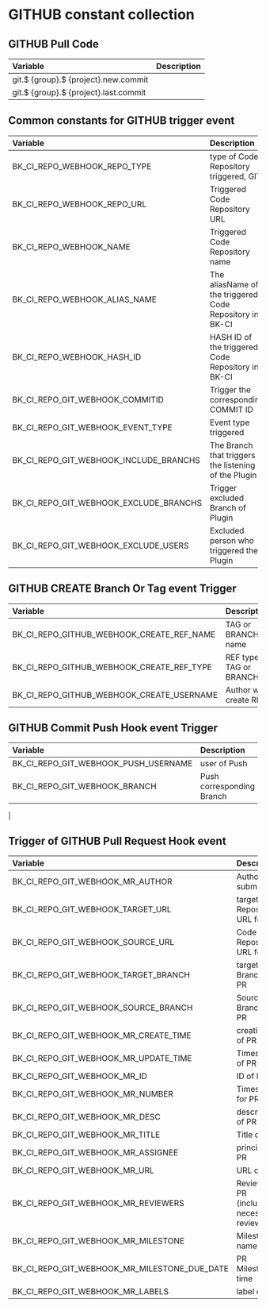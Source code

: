  # GITHUB constant collection 

 ## GITHUB Pull Code 

 | Variable   | Description | 
 | :--- | :--- | 
 | git.$  {group}.$  {project}.new.commit |  | 
 | git.$  {group}.$  {project}.last.commit |  | 


 ## Common constants for GITHUB trigger event 

 | Variable   | Description | 
 | :--- | :--- | 
 | BK_CI_REPO_WEBHOOK_REPO_TYPE |type of Code Repository triggered, GIT| 
 | BK_CI_REPO_WEBHOOK_REPO_URL |Triggered Code Repository URL| 
 | BK_CI_REPO_WEBHOOK_NAME |Triggered Code Repository name| 
 | BK_CI_REPO_WEBHOOK_ALIAS_NAME |The aliasName of the triggered Code Repository in BK-CI| 
 | BK_CI_REPO_WEBHOOK_HASH_ID |HASH ID of the triggered Code Repository in BK-CI| 
 | BK_CI_REPO_GIT_WEBHOOK_COMMITID |Trigger the corresponding COMMIT ID| 
 | BK_CI_REPO_GIT_WEBHOOK_EVENT_TYPE |Event type triggered| 
 | BK_CI_REPO_GIT_WEBHOOK_INCLUDE_BRANCHS |The Branch that triggers the listening of the Plugin| 
 | BK_CI_REPO_GIT_WEBHOOK_EXCLUDE_BRANCHS |Trigger excluded Branch of Plugin| 
 | BK_CI_REPO_GIT_WEBHOOK_EXCLUDE_USERS |Excluded person who triggered the Plugin| 


 ## GITHUB CREATE Branch Or Tag event Trigger 

 | Variable   | Description | 
 | :--- | :--- | 
 | BK_CI_REPO_GITHUB_WEBHOOK_CREATE_REF_NAME 	 | TAG or BRANCH name| 
 | BK_CI_REPO_GITHUB_WEBHOOK_CREATE_REF_TYPE |REF type, TAG or BRANCH| 
 | BK_CI_REPO_GITHUB_WEBHOOK_CREATE_USERNAME 	 | Author who create REF| 


 ## GITHUB Commit Push Hook event Trigger 

 | Variable   | Description | 
 | :--- | :--- | 
 | BK_CI_REPO_GIT_WEBHOOK_PUSH_USERNAME |user of Push| 
 | BK_CI_REPO_GIT_WEBHOOK_BRANCH |Push corresponding Branch 
 | 


 ## Trigger of GITHUB Pull Request Hook event 

 | Variable   | Description | 
 | :--- | :--- | 
 | BK_CI_REPO_GIT_WEBHOOK_MR_AUTHOR |Author or submit of PR| 
 | BK_CI_REPO_GIT_WEBHOOK_TARGET_URL |target Code Repository URL for PR| 
 | BK_CI_REPO_GIT_WEBHOOK_SOURCE_URL |Code Repository URL for PR| 
 | BK_CI_REPO_GIT_WEBHOOK_TARGET_BRANCH |target Branch for PR| 
 | BK_CI_REPO_GIT_WEBHOOK_SOURCE_BRANCH |Source Branch of PR| 
 | BK_CI_REPO_GIT_WEBHOOK_MR_CREATE_TIME |creationTime of PR| 
 | BK_CI_REPO_GIT_WEBHOOK_MR_UPDATE_TIME |Timestamp of PR| 
 | BK_CI_REPO_GIT_WEBHOOK_MR_ID |ID of PR| 
 | BK_CI_REPO_GIT_WEBHOOK_MR_NUMBER |Timestamp for PR| 
 | BK_CI_REPO_GIT_WEBHOOK_MR_DESC |description of PR| 
 | BK_CI_REPO_GIT_WEBHOOK_MR_TITLE |Title of PR| 
 | BK_CI_REPO_GIT_WEBHOOK_MR_ASSIGNEE |principal of PR| 
 | BK_CI_REPO_GIT_WEBHOOK_MR_URL |URL of PR| 
 | BK_CI_REPO_GIT_WEBHOOK_MR_REVIEWERS |Reviewers of PR (including necessary reviewers)| 
 | BK_CI_REPO_GIT_WEBHOOK_MR_MILESTONE |Milestone name for PR| 
 | BK_CI_REPO_GIT_WEBHOOK_MR_MILESTONE_DUE_DATE |PR Milestone time| 
 | BK_CI_REPO_GIT_WEBHOOK_MR_LABELS |label of PR| 